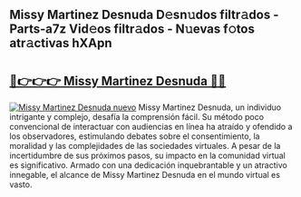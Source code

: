## Missy Martinez Desnuda D𝚎sn𝚞dos filtr𝚊dos - Parts-a7z Vid𝚎os filtr𝚊dos - N𝚞evas f𝚘tos atr𝚊ctivas hXApn

# <h2><a href="http://mb1uel.tromn.icu/?c=Missy+Martinez+Desnuda">🔗👉👉👉 Missy Martinez Desnuda 🔗🔗</a></h2>

[![Missy Martinez Desnuda nuevo](https://i.imgur.com/pEAQMta.gif)](http://mb1uel.tromn.icu/?c=Missy+Martinez+Desnuda)
Missy Martinez Desnuda, un individuo intrigante y complejo, desafía la comprensión fácil. Su método poco convencional de interactuar con audiencias en línea ha atraído y ofendido a los observadores, estimulando debates sobre el consentimiento, la moralidad y las complejidades de las sociedades virtuales. A pesar de la incertidumbre de sus próximos pasos, su impacto en la comunidad virtual es significativo. Armado con una dedicación inquebrantable y un atractivo innegable, el alcance de Missy Martinez Desnuda en el mundo virtual es vasto.
